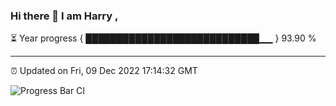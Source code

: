 ### Hi there 👋 I am Harry , 

⏳ Year progress { ████████████████████████████▁▁ } 93.90 %

---

⏰ Updated on Fri, 09 Dec 2022 17:14:32 GMT

![Progress Bar CI](https://github.com/duykhang68/duykhang68/workflows/Progress%20Bar%20CI/badge.svg)
